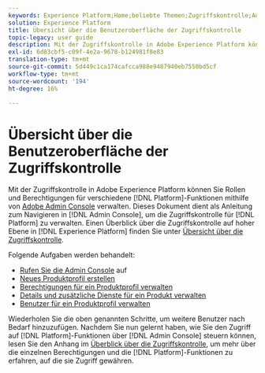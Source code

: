 ```yaml
---
keywords: Experience Platform;Home;beliebte Themen;Zugriffskontrolle;Adobe Admin Console
solution: Experience Platform
title: Übersicht über die Benutzeroberfläche der Zugriffskontrolle
topic-legacy: user guide
description: Mit der Zugriffskontrolle in Adobe Experience Platform können Sie Rollen und Berechtigungen für verschiedene Plattformfunktionen mithilfe des Adobe Admin Console verwalten. Dieses Dokument dient als Anleitung zum Navigieren in der Admin Console zum Verwalten der Zugriffskontrolle für Plattform.
exl-id: 6d83cbf5-c09f-4e2a-9678-b124981f8e83
translation-type: tm+mt
source-git-commit: 5d449c1ca174cafcca988e9487940eb7550bd5cf
workflow-type: tm+mt
source-wordcount: '194'
ht-degree: 16%

---
```


# Übersicht über die Benutzeroberfläche der Zugriffskontrolle

Mit der Zugriffskontrolle in Adobe Experience Platform können Sie Rollen und Berechtigungen für verschiedene [!DNL Platform]-Funktionen mithilfe von [Adobe Admin Console](https://adminconsole.adobe.com) verwalten. Dieses Dokument dient als Anleitung zum Navigieren in [!DNL Admin Console], um die Zugriffskontrolle für [!DNL Platform] zu verwalten. Einen Überblick über die Zugriffskontrolle auf hoher Ebene in [!DNL Experience Platform] finden Sie unter [Übersicht über die Zugriffskontrolle](./../home.md).

Folgende Aufgaben werden behandelt:

- [Rufen Sie die Admin Console](./browse.md) auf
- [Neues Produktprofil erstellen](./create-profile.md)
- [Berechtigungen für ein Produktprofil verwalten](./permissions.md)
- [Details und zusätzliche Dienste für ein Produkt verwalten](./details-and-services.md)
- [Benutzer für ein Produktprofil verwalten](./users.md)

Wiederholen Sie die oben genannten Schritte, um weitere Benutzer nach Bedarf hinzuzufügen. Nachdem Sie nun gelernt haben, wie Sie den Zugriff auf [!DNL Platform]-Funktionen über [!DNL Admin Console] steuern können, lesen Sie den Anhang im [Überblick über die Zugriffskontrolle](../home.md), um mehr über die einzelnen Berechtigungen und die [!DNL Platform]-Funktionen zu erfahren, auf die sie Zugriff gewähren.
